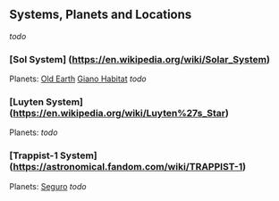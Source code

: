 ## Systems, Planets and Locations

*todo*

### [Sol System] (https://en.wikipedia.org/wiki/Solar_System)
Planets:
[Old Earth](old_earth)
[Giano Habitat](giano_habitat)
*todo*

### [Luyten System] (https://en.wikipedia.org/wiki/Luyten%27s_Star)
Planets:
*todo*

### [Trappist-1 System] (https://astronomical.fandom.com/wiki/TRAPPIST-1)
Planets:
[Seguro](seguro)
*todo*

